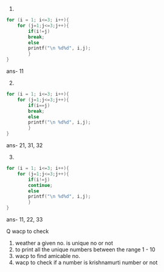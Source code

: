 1.
```C
for (i = 1; i<=3; i++){
	for (j=1;j<=3;j++){
		if(i!=j)
		break;
		else
		printf("\n %d%d", i,j);
		}
}

```
ans- 11

2.
```C
for (i = 1; i<=3; i++){
	for (j=1;j<=3;j++){
		if(i==j)
		break;
		else
		printf("\n %d%d", i,j);
		}
}

```
ans- 21, 31, 32

3.
```C
for (i = 1; i<=3; i++){
	for (j=1;j<=3;j++){
		if(i!=j)
		continue;
		else
		printf("\n %d%d", i,j);
		}
}

```
ans- 11, 22, 33

Q wacp to check 
1. weather a given no. is unique no or not
2. to print all the unique numbers between the range 1 - 10
3. wacp to find amicable no.
4. wacp to check if a number is krishnamurti number or not
